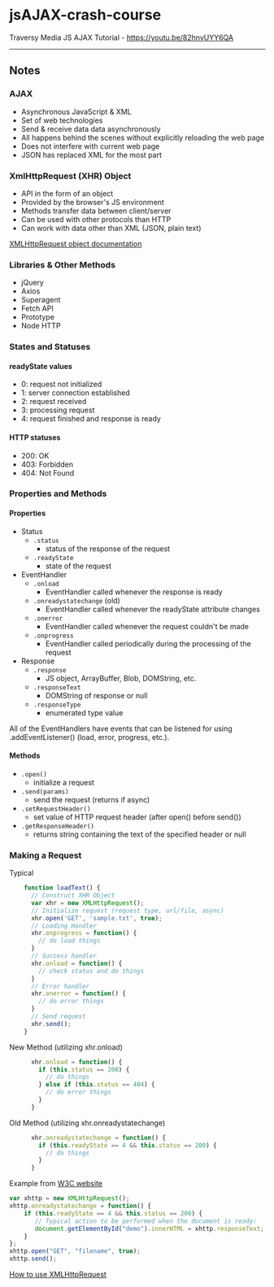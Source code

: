 # jsAJAX-crash-course

Traversy Media JS AJAX Tutorial - https://youtu.be/82hnvUYY6QA

***

## Notes

### AJAX

- Asynchronous JavaScript & XML
- Set of web technologies
- Send & receive data data asynchronously
- All happens behind the scenes without explicitly reloading the web page
- Does not interfere with current web page
- JSON has replaced XML for the most part

### XmlHttpRequest (XHR) Object

- API in the form of an object
- Provided by the browser's JS environment
- Methods transfer data between client/server
- Can be used with other protocols than HTTP
- Can work with data other than XML (JSON, plain text)

[XMLHttpRequest object documentation](https://developer.mozilla.org/en-US/docs/Web/API/XMLHttpRequest)

### Libraries & Other Methods

- jQuery
- Axios
- Superagent
- Fetch API
- Prototype
- Node HTTP

### States and Statuses

#### readyState values

- 0: request not initialized
- 1: server connection established
- 2: request received
- 3: processing request
- 4: request finished and response is ready

#### HTTP statuses

- 200: OK
- 403: Forbidden
- 404: Not Found

### Properties and Methods

#### Properties

- Status
  - `.status`
    - status of the response of the request
  - `.readyState`
    - state of the request
- EventHandler
  - `.onload`
    - EventHandler called whenever the response is ready
  - `.onreadystatechange` (old)
    - EventHandler called whenever the readyState attribute changes
  - `.onerror`
    - EventHandler called whenever the request couldn't be made
  - `.onprogress`
    - EventHandler called periodically during the processing of the request
- Response
  - `.response`
    - JS object, ArrayBuffer, Blob, DOMString, etc.
  - `.responseText`
    - DOMString of response or null
  - `.responseType`
    - enumerated type value

All of the EventHandlers have events that can be listened for using .addEventListener() (load, error, progress, etc.).

#### Methods

- `.open()`
  - initialize a request
- `.send(params)`
  - send the request (returns if async)
- `.setRequestHeader()`
  - set value of HTTP request header (after open() before send())
- `.getResponseHeader()`
  - returns string containing the text of the specified header or null

### Making a Request

Typical

```JavaScript
    function loadText() {
      // Construct XHR Object
      var xhr = new XMLHttpRequest();
      // Initialize request (request type, url/file, async)
      xhr.open('GET', 'sample.txt', true);
      // Loading Handler
      xhr.onprogress = function() {
        // do load things
      }
      // Success handler
      xhr.onload = function() {
        // check status and do things
      }
      // Error handler
      xhr.onerror = function() {
        // do error things
      }
      // Send request
      xhr.send();
    }
```

New Method (utilizing xhr.onload)

```JavaScript
      xhr.onload = function() {
        if (this.status == 200) {
          // do things
        } else if (this.status == 404) {
          // do error things
        }
      }
```

Old Method (utilizing xhr.onreadystatechange)

```JavaScript
      xhr.onreadystatechange = function() {
        if (this.readyState == 4 && this.status == 200) {
          // do things
        }
      }
```

Example from [W3C website](https://www.w3schools.com/xml/xml_http.asp)

```JavaScript
var xhttp = new XMLHttpRequest();
xhttp.onreadystatechange = function() {
    if (this.readyState == 4 && this.status == 200) {
       // Typical action to be performed when the document is ready:
       document.getElementById("demo").innerHTML = xhttp.responseText;
    }
};
xhttp.open("GET", "filename", true);
xhttp.send();
```

[How to use XMLHttpRequest](https://developer.mozilla.org/en-US/docs/Web/API/XMLHttpRequest/Using_XMLHttpRequest)